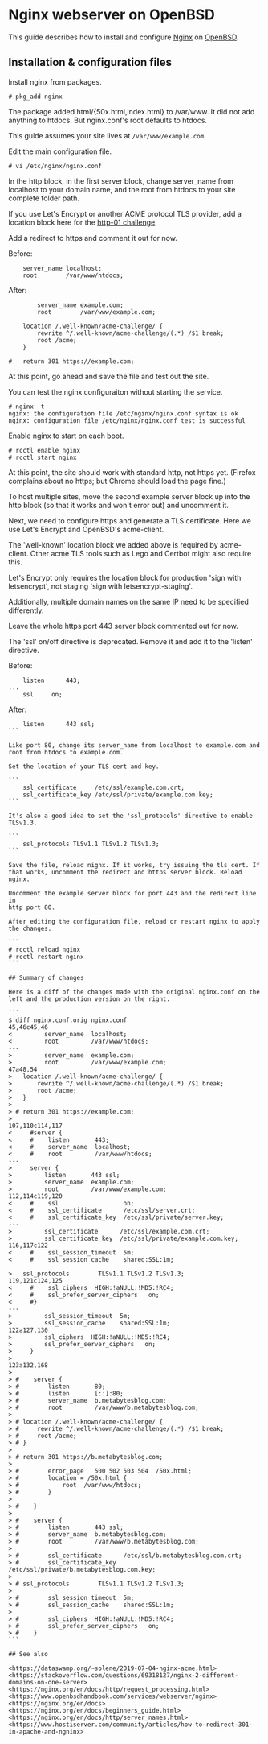 # Nginx webserver on OpenBSD

This guide describes how to install and configure
[Nginx](https://nginx.org) on [OpenBSD](https://openbsd.org).

## Installation & configuration files

Install nginx from packages.

```
# pkg_add nginx
```

The package added html/{50x.html,index.html} to /var/www. It did not add
anything to htdocs. But nginx.conf's root defaults to htdocs.

This guide assumes your site lives at `/var/www/example.com`

Edit the main configuration file.

```
# vi /etc/nginx/nginx.conf
```

In the http block, in the first server block, change server_name from
localhost to your domain name, and the root from htdocs to your site
complete folder path.

If you use Let's Encrypt or another ACME protocol TLS provider, add a
location block here for the [http-01
challenge](https://letsencrypt.org/docs/challenge-types).

Add a redirect to https and comment it out for now.

Before:
```
	server_name	localhost;
	root		/var/www/htdocs;
```

After:
```
        server_name	example.com;
        root		/var/www/example.com;

	location /.well-known/acme-challenge/ {
	    rewrite ^/.well-known/acme-challenge/(.*) /$1 break;
	    root /acme;
	}

#	return 301 https://example.com;
```

At this point, go ahead and save the file and test out the site. 


You can test the nginx configuraiton without starting the service.

```
# nginx -t
nginx: the configuration file /etc/nginx/nginx.conf syntax is ok
nginx: configuration file /etc/nginx/nginx.conf test is successful
```

Enable nginx to start on each boot.

```
# rcctl enable nginx
# rcctl start nginx
```

At this point, the site should work with standard http, not https yet. 
(Firefox complains about no https; but Chrome should load the page fine.)

To host multiple sites, move the second example server block up into
the http block (so that it works and won't error out) and uncomment it.


Next, we need to configure https and generate a TLS certificate. Here we
use Let's Encrypt and OpenBSD's acme-client.

The 'well-known' location block we added above is required by
acme-client. Other acme TLS tools such as Lego and Certbot might also
require this.

Let's Encrypt only requires the location block for production 'sign
with letsencrypt', not staging 'sign with letsencrypt-staging'.

Additionally, multiple domain names on the same IP need to be specified
differently.

Leave the whole https port 443 server block commented out for now.

The 'ssl' on/off directive is deprecated. Remove it and add it to the
'listen' directive.

Before:
```
	listen		443;
...
	ssl		on;
```

After:
````
	listen		443 ssl;
```

Like port 80, change its server_name from localhost to example.com and
root from htdocs to example.com.

Set the location of your TLS cert and key.

```
	ssl_certificate		/etc/ssl/example.com.crt;
	ssl_certificate_key	/etc/ssl/private/example.com.key;
```

It's also a good idea to set the 'ssl_protocols' directive to enable TLSv1.3.

```
	ssl_protocols TLSv1.1 TLSv1.2 TLSv1.3;
```

Save the file, reload nignx. If it works, try issuing the tls cert. If
that works, uncomment the redirect and https server block. Reload nginx.

Uncomment the example server block for port 443 and the redirect line in
http port 80.

After editing the configuration file, reload or restart nginx to apply
the changes.

```
# rcctl reload nginx
# rcctl restart nginx
```

## Summary of changes

Here is a diff of the changes made with the original nginx.conf on the
left and the production version on the right.

```
$ diff nginx.conf.orig nginx.conf
45,46c45,46
<         server_name  localhost;
<         root         /var/www/htdocs;
---
>         server_name  example.com;
>         root         /var/www/example.com;
47a48,54
> 	location /.well-known/acme-challenge/ {
> 	    rewrite ^/.well-known/acme-challenge/(.*) /$1 break;
> 	    root /acme;
> 	}
> 
> #	return 301 https://example.com;
> 
107,110c114,117
<     #server {
<     #    listen       443;
<     #    server_name  localhost;
<     #    root         /var/www/htdocs;
---
>     server {
>         listen       443 ssl;
>         server_name  example.com;
>         root         /var/www/example.com;
112,114c119,120
<     #    ssl                  on;
<     #    ssl_certificate      /etc/ssl/server.crt;
<     #    ssl_certificate_key  /etc/ssl/private/server.key;
---
>         ssl_certificate      /etc/ssl/example.com.crt;
>         ssl_certificate_key  /etc/ssl/private/example.com.key;
116,117c122
<     #    ssl_session_timeout  5m;
<     #    ssl_session_cache    shared:SSL:1m;
---
> 	ssl_protocols	     TLSv1.1 TLSv1.2 TLSv1.3;
119,121c124,125
<     #    ssl_ciphers  HIGH:!aNULL:!MD5:!RC4;
<     #    ssl_prefer_server_ciphers   on;
<     #}
---
>         ssl_session_timeout  5m;
>         ssl_session_cache    shared:SSL:1m;
122a127,130
>         ssl_ciphers  HIGH:!aNULL:!MD5:!RC4;
>         ssl_prefer_server_ciphers   on;
>     }
> 
123a132,168
> 
> #    server {
> #        listen       80;
> #        listen       [::]:80;
> #        server_name  b.metabytesblog.com;
> #        root         /var/www/b.metabytesblog.com;
> 
> #	location /.well-known/acme-challenge/ {
> #	    rewrite ^/.well-known/acme-challenge/(.*) /$1 break;
> #	    root /acme;
> #	}
> 
> #	return 301 https://b.metabytesblog.com;
> 
> #        error_page   500 502 503 504  /50x.html;
> #        location = /50x.html {
> #            root  /var/www/htdocs;
> #        }
> 
> #    }
> 
> #    server {
> #        listen       443 ssl;
> #        server_name  b.metabytesblog.com;
> #        root         /var/www/b.metabytesblog.com;
> 
> #        ssl_certificate      /etc/ssl/b.metabytesblog.com.crt;
> #        ssl_certificate_key  /etc/ssl/private/b.metabytesblog.com.key;
> 
> #	ssl_protocols	     TLSv1.1 TLSv1.2 TLSv1.3;
> 
> #        ssl_session_timeout  5m;
> #        ssl_session_cache    shared:SSL:1m;
> 
> #        ssl_ciphers  HIGH:!aNULL:!MD5:!RC4;
> #        ssl_prefer_server_ciphers   on;
> #    }
```

## See also

<https://dataswamp.org/~solene/2019-07-04-nginx-acme.html>
<https://stackoverflow.com/questions/69318127/nginx-2-different-domains-on-one-server>
<https://nginx.org/en/docs/http/request_processing.html>
<https://www.openbsdhandbook.com/services/webserver/nginx>
<https://nginx.org/en/docs>
<https://nginx.org/en/docs/beginners_guide.html>
<https://nginx.org/en/docs/http/server_names.html>
<https://www.hostiserver.com/community/articles/how-to-redirect-301-in-apache-and-ngninx>

